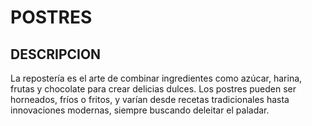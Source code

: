 # POSTRES

## DESCRIPCION
La repostería es el arte de combinar ingredientes como azúcar, harina, frutas y chocolate para crear delicias dulces. Los postres pueden ser horneados, fríos o fritos, y varían desde recetas tradicionales hasta innovaciones modernas, siempre buscando deleitar el paladar.